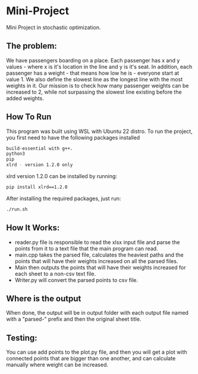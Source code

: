 # Mini-Project
Mini Project in stochastic optimization.
## The problem:
We have passengers boarding on a place. Each passenger has x and y values - where x is it's location in the line and y is it's seat.
In addition, each passenger has a weight - that means how low he is - everyone start at value 1.
We also define the slowest line as the longest line with the most weights in it.
Our mission is to check how many passenger weights can be increased to 2, while not surpassing the slowest line existing before the added weights.
## How To Run
This program was built using WSL with Ubuntu 22 distro.
To run the project, you first need to have the following packages installed
```bash
build-essential with g++.
python3
pip
xlrd - version 1.2.0 only
```
xlrd version 1.2.0 can be installed by running:
```bash
pip install xlrd==1.2.0
```
After installing the required packages, just run:
```bash
./run.sh
```
## How It Works:
* reader.py file is responsible to read the xlsx input file and parse the points from it to a text file that the main program can read.
* main.cpp takes the parsed file, calculates the heaviest paths and the points that will have their weights increased on all the parsed files.
* Main then outputs the points that will have their weights increased for each sheet to a non-csv text file.
* Writer.py will convert the parsed points to csv file.

## Where is the output
When done, the output will be in output folder with each output file named with a "parsed-" prefix and then the original sheet title.

## Testing:
You can use add points to the plot.py file, and then you will get a plot with connected points that are bigger than one another, and can calculate manually where weight can be increased.
  
